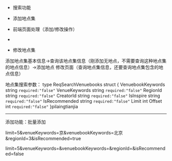 - 搜索功能

- 添加地点集
 - 前端页面处理（添加/修改操作）
 -

- 修改地点集


添加地点集基本信息->查询该地点集信息（刚添加无地点，不需要查询这种地点集的地点信息）->添加地点
修改页面（查询地点集信息，还要查询地点集包含的地点信息）

地点集搜索参数：
type ReqSearchVenuebooks struct {
	VenuebookKeywords string `required:"false"`
	VenueKeywords     string `required:"false"`
	RegionId          string `required:"false"`
	CreatorId         string `required:"false"`
	IsInspire         string `required:"false"`
	IsRecommended     string `required:"false"`
	Limit             int
	Offset            int `required:"false"`
}pilaingtianjia

-----------
添加功能：批量添加

limit=5&venueKeywords=京&venuebookKeywords=北京&regionId=3&isRecommended=true

limit=5&venueKeywords=&venuebookKeywords=&regionId=&isRecommended=false
